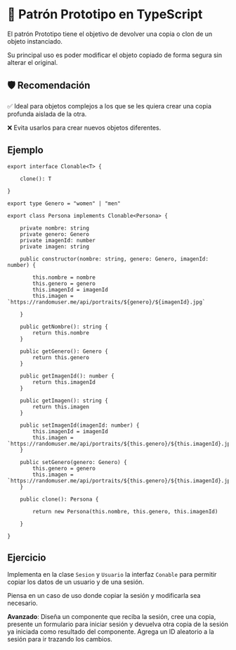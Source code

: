 # 🧬 Patrón Prototipo en TypeScript

El patrón Prototipo tiene el objetivo de devolver una copia o clon de un objeto instanciado.

Su principal uso es poder modificar el objeto copiado de forma segura sin alterar el original.

## 🛡️ Recomendación

✅ Ideal para objetos complejos a los que se les quiera crear una copia profunda aislada de la otra.

❌ Evita usarlos para crear nuevos objetos diferentes.

## Ejemplo

```tsx
export interface Clonable<T> {

    clone(): T

}

export type Genero = "women" | "men"

export class Persona implements Clonable<Persona> {

    private nombre: string
    private genero: Genero
    private imagenId: number
    private imagen: string

    public constructor(nombre: string, genero: Genero, imagenId: number) {

        this.nombre = nombre
        this.genero = genero
        this.imagenId = imagenId
        this.imagen = `https://randomuser.me/api/portraits/${genero}/${imagenId}.jpg`

    }

    public getNombre(): string {
        return this.nombre
    }
    
    public getGenero(): Genero {
        return this.genero
    }
    
    public getImagenId(): number {
        return this.imagenId
    }
    
    public getImagen(): string {
        return this.imagen
    }

    public setImagenId(imagenId: number) {
        this.imagenId = imagenId
        this.imagen = `https://randomuser.me/api/portraits/${this.genero}/${this.imagenId}.jpg`
    }

    public setGenero(genero: Genero) {
        this.genero = genero
        this.imagen = `https://randomuser.me/api/portraits/${this.genero}/${this.imagenId}.jpg`
    }

    public clone(): Persona {

        return new Persona(this.nombre, this.genero, this.imagenId)

    }

}
```

## Ejercicio

Implementa en la clase `Sesion` y `Usuario` la interfaz `Conable` para permitir copiar los datos de un usuario y de una sesión.

Piensa en un caso de uso donde copiar la sesión y modificarla sea necesario.

**Avanzado**: Diseña un componente que reciba la sesión, cree una copia, presente un formulario para iniciar sesión y devuelva otra copia de la sesión ya iniciada como resultado del componente. Agrega un ID aleatorio a la sesión para ir trazando los cambios.
